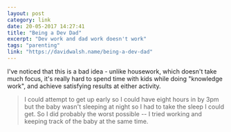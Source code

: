 ```yaml
---
layout: post
category: link
date: 20-05-2017 14:27:41
title: "Being a Dev Dad"
excerpt: "Dev work and dad work doesn't work"
tags: "parenting"
link: "https://davidwalsh.name/being-a-dev-dad"
---
```


I've noticed that this is a bad idea - unlike housework, which doesn't take much focus, it's really hard to spend time with kids while doing "knowledge work", and achieve satisfying results at either activity.

> I could attempt to get up early so I could have eight hours in by 3pm but the baby wasn't sleeping at night so I had to take the sleep I could get.  So I did probably the worst possible -- I tried working and keeping track of the baby at the same time.